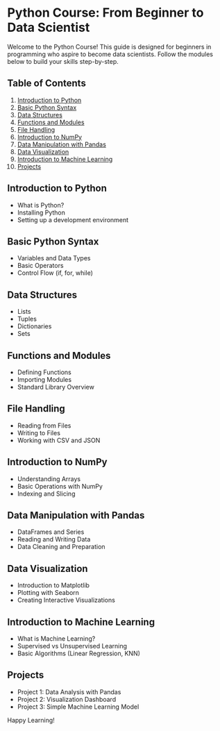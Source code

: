 # Python Course: From Beginner to Data Scientist

Welcome to the Python Course! This guide is designed for beginners in programming who aspire to become data scientists. Follow the modules below to build your skills step-by-step.

## Table of Contents
1. [Introduction to Python](#introduction-to-python)
2. [Basic Python Syntax](#basic-python-syntax)
3. [Data Structures](#data-structures)
4. [Functions and Modules](#functions-and-modules)
5. [File Handling](#file-handling)
6. [Introduction to NumPy](#introduction-to-numpy)
7. [Data Manipulation with Pandas](#data-manipulation-with-pandas)
8. [Data Visualization](#data-visualization)
9. [Introduction to Machine Learning](#introduction-to-machine-learning)
10. [Projects](#projects)

## Introduction to Python
- What is Python?
- Installing Python
- Setting up a development environment

## Basic Python Syntax
- Variables and Data Types
- Basic Operators
- Control Flow (if, for, while)

## Data Structures
- Lists
- Tuples
- Dictionaries
- Sets

## Functions and Modules
- Defining Functions
- Importing Modules
- Standard Library Overview

## File Handling
- Reading from Files
- Writing to Files
- Working with CSV and JSON

## Introduction to NumPy
- Understanding Arrays
- Basic Operations with NumPy
- Indexing and Slicing

## Data Manipulation with Pandas
- DataFrames and Series
- Reading and Writing Data
- Data Cleaning and Preparation

## Data Visualization
- Introduction to Matplotlib
- Plotting with Seaborn
- Creating Interactive Visualizations

## Introduction to Machine Learning
- What is Machine Learning?
- Supervised vs Unsupervised Learning
- Basic Algorithms (Linear Regression, KNN)

## Projects
- Project 1: Data Analysis with Pandas
- Project 2: Visualization Dashboard
- Project 3: Simple Machine Learning Model

Happy Learning!